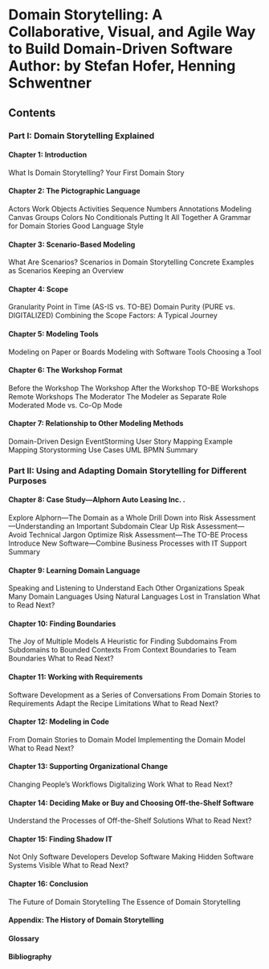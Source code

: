 # Domain Storytelling: A Collaborative, Visual, and Agile Way to Build Domain-Driven Software Author: by Stefan Hofer, Henning Schwentner

## Contents
### Part I: Domain Storytelling Explained
#### Chapter 1: Introduction
What Is Domain Storytelling?
Your First Domain Story
#### Chapter 2: The Pictographic Language
Actors
Work Objects
Activities
Sequence Numbers Annotations
Modeling Canvas
Groups
Colors
No Conditionals
Putting It All Together
A Grammar for Domain Stories Good Language Style
#### Chapter 3: Scenario-Based Modeling
What Are Scenarios?
Scenarios in Domain Storytelling
Concrete Examples as Scenarios
Keeping an Overview
#### Chapter 4: Scope
Granularity
Point in Time (AS-IS vs. TO-BE)
Domain Purity (PURE vs. DIGITALIZED)
Combining the Scope Factors: A Typical Journey
#### Chapter 5: Modeling Tools
Modeling on Paper or Boards
Modeling with Software Tools
Choosing a Tool
#### Chapter 6: The Workshop Format
Before the Workshop
The Workshop
After the Workshop
TO-BE Workshops
Remote Workshops
The Moderator
The Modeler as Separate Role
Moderated Mode vs. Co-Op Mode
#### Chapter 7: Relationship to Other Modeling Methods
Domain-Driven Design
EventStorming
User Story Mapping
Example Mapping
Storystorming
Use Cases
UML
BPMN
Summary
### Part II: Using and Adapting Domain Storytelling for Different Purposes
#### Chapter 8: Case Study—Alphorn Auto Leasing Inc. .
Explore Alphorn—The Domain as a Whole
Drill Down into Risk Assessment—Understanding an Important Subdomain
Clear Up Risk Assessment—Avoid Technical Jargon
Optimize Risk Assessment—The TO-BE Process
Introduce New Software—Combine Business Processes with IT Support
Summary
#### Chapter 9: Learning Domain Language
Speaking and Listening to Understand Each Other
Organizations Speak Many Domain Languages
Using Natural Languages
Lost in Translation
What to Read Next?
#### Chapter 10: Finding Boundaries
The Joy of Multiple Models
A Heuristic for Finding Subdomains
From Subdomains to Bounded Contexts
From Context Boundaries to Team Boundaries
What to Read Next?
#### Chapter 11: Working with Requirements
Software Development as a Series of Conversations
From Domain Stories to Requirements
Adapt the Recipe
Limitations
What to Read Next?
#### Chapter 12: Modeling in Code
From Domain Stories to Domain Model
Implementing the Domain Model
What to Read Next?
#### Chapter 13: Supporting Organizational Change
Changing People’s Workflows
Digitalizing Work
What to Read Next?
#### Chapter 14: Deciding Make or Buy and Choosing Off-the-Shelf Software
Understand the Processes of Off-the-Shelf Solutions
What to Read Next?
#### Chapter 15: Finding Shadow IT
Not Only Software Developers Develop Software
Making Hidden Software Systems Visible
What to Read Next?
#### Chapter 16: Conclusion
The Future of Domain Storytelling
The Essence of Domain Storytelling

#### Appendix: The History of Domain Storytelling
#### Glossary
#### Bibliography

<EOD>

